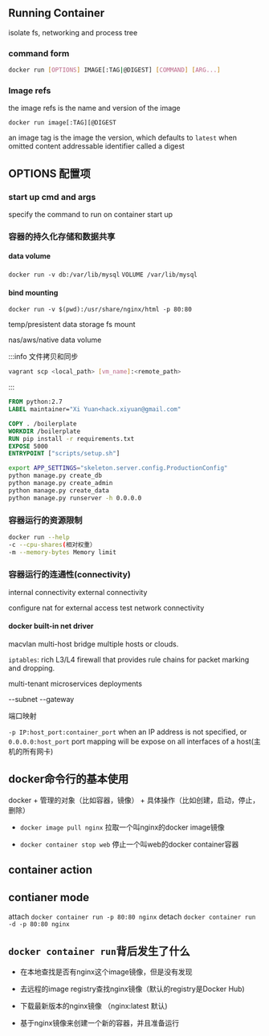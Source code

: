 

## Running Container

isolate fs, networking and process tree

### command form
```sh
docker run [OPTIONS] IMAGE[:TAG|@DIGEST] [COMMAND] [ARG...]
```

### Image refs

the image refs is the name and version of the image 

`docker run image[:TAG][@DIGEST`

an image tag is the image the version, which defaults to `latest` when omitted
content addressable identifier called a digest

## OPTIONS 配置项


### start up cmd and args

specify the command to run on container start up 





### 容器的持久化存储和数据共享

#### data volume

`docker run -v db:/var/lib/mysql`
`VOLUME /var/lib/mysql`


#### bind mounting

`docker run -v $(pwd):/usr/share/nginx/html -p 80:80`

temp/presistent data storage
fs mount

nas/aws/native data volume


:::info 文件拷贝和同步
```sh
vagrant scp <local_path> [vm_name]:<remote_path>
```
:::



```dockerfile
FROM python:2.7
LABEL maintainer="Xi Yuan<hack.xiyuan@gmail.com"

COPY . /boilerplate
WORKDIR /boilerplate
RUN pip install -r requirements.txt
EXPOSE 5000
ENTRYPOINT ["scripts/setup.sh"]
```

```sh [setup.sh]
export APP_SETTINGS="skeleton.server.config.ProductionConfig"
python manage.py create_db
python manage.py create_admin
python manage.py create_data
python manage.py runserver -h 0.0.0.0

```


### 容器运行的资源限制

```sh
docker run --help
-c --cpu-shares(相对权重） 
-m --memory-bytes Memory limit
```




### 容器运行的连通性(connectivity)


internal connectivity
external connectivity


configure nat for external access
test network connectivity



#### docker built-in net driver
macvlan
multi-host
bridge
multiple hosts or clouds.

`iptables`: rich L3/L4 firewall that provides rule chains for packet marking and dropping.


multi-tenant microservices deployments

--subnet
--gateway

端口映射

`-p IP:host_port:container_port`
when an IP address is not specified, or `0.0.0.0:host_port` 
port mapping will be expose on all interfaces of a host(主机的所有网卡)


## docker命令行的基本使用
docker + 管理的对象（比如容器，镜像） + 具体操作（比如创建，启动，停止，删除）



- `docker image pull nginx` 拉取一个叫nginx的docker image镜像

- `docker container stop web` 停止一个叫web的docker container容器



## container action


## contianer mode

attach
`docker container run -p 80:80 nginx`
detach
`docker container run -d -p 80:80 nginx`


## `docker container run`背后发生了什么



- 在本地查找是否有nginx这个image镜像，但是没有发现

- 去远程的image registry查找nginx镜像（默认的registry是Docker Hub)

- 下载最新版本的nginx镜像 （nginx:latest 默认)

- 基于nginx镜像来创建一个新的容器，并且准备运行

